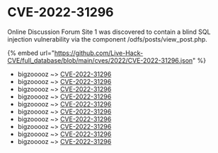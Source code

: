 # CVE-2022-31296

Online Discussion Forum Site 1 was discovered to contain a blind SQL injection vulnerability via the component /odfs/posts/view_post.php.

{% embed url="https://github.com/Live-Hack-CVE/full_database/blob/main/cves/2022/CVE-2022-31296.json" %}


* bigzooooz ~> [CVE-2022-31296](https://www.alice-snow.ru/2022/database/cve-2022-31296/cve-2022-31296-bigzooooz)
* bigzooooz ~> [CVE-2022-31296](https://www.alice-snow.ru/2022/database/cve-2022-31296/cve-2022-31296-bigzooooz)
* bigzooooz ~> [CVE-2022-31296](https://www.alice-snow.ru/2022/database/cve-2022-31296/cve-2022-31296-bigzooooz)
* bigzooooz ~> [CVE-2022-31296](https://www.alice-snow.ru/2022/database/cve-2022-31296/cve-2022-31296-bigzooooz)
* bigzooooz ~> [CVE-2022-31296](https://www.alice-snow.ru/2022/database/cve-2022-31296/cve-2022-31296-bigzooooz)
* bigzooooz ~> [CVE-2022-31296](https://www.alice-snow.ru/2022/database/cve-2022-31296/cve-2022-31296-bigzooooz)
* bigzooooz ~> [CVE-2022-31296](https://www.alice-snow.ru/2022/database/cve-2022-31296/cve-2022-31296-bigzooooz)
* bigzooooz ~> [CVE-2022-31296](https://www.alice-snow.ru/2022/database/cve-2022-31296/cve-2022-31296-bigzooooz)
* bigzooooz ~> [CVE-2022-31296](https://www.alice-snow.ru/2022/database/cve-2022-31296/cve-2022-31296-bigzooooz)
* bigzooooz ~> [CVE-2022-31296](https://www.alice-snow.ru/2022/database/cve-2022-31296/cve-2022-31296-bigzooooz)